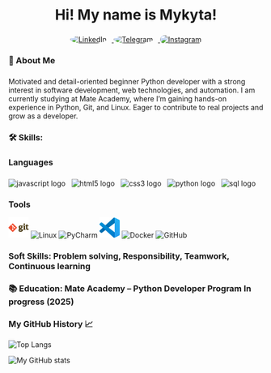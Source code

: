 ###

<h1 align="center">Hi! My name is Mykyta!</h1>

###

<p align="center">
  <a href="https://www.linkedin.com/in/mykyta-ivanenko-689305360/" target="_blank">
    <img src="https://cdn.jsdelivr.net/gh/devicons/devicon/icons/linkedin/linkedin-original.svg" 
         alt="LinkedIn" width="40" height="40" style="border-radius: 50%; margin-right: 10px;" />
  </a>
  <a href="https://t.me/BrEAkk0" target="_blank">
    <img src="https://upload.wikimedia.org/wikipedia/commons/8/82/Telegram_logo.svg" 
         alt="Telegram" width="40" height="40" style="border-radius: 50%; margin-right: 10px;" />
  </a>
  <a href="https://www.instagram.com/m.o.h.i.t.o7/" target="_blank">
    <img src="https://upload.wikimedia.org/wikipedia/commons/a/a5/Instagram_icon.png" 
         alt="Instagram" width="40" height="40" style="border-radius: 12px;" />
  </a>
</p>

###

<h3 align="left">📓 About Me</h3>

###

<p align="left">Motivated and detail-oriented beginner Python developer with a strong interest in software development, web technologies, and automation. I am currently studying at Mate Academy, where I’m gaining hands-on experience in Python, Git, and Linux. Eager to contribute to real projects and grow as a developer.</p>

###

<h3 align="left">🛠️ Skills:</h3>


###

<h3 align="left">Languages</h3>

###

<div align="left">
  <img src="https://cdn.jsdelivr.net/gh/devicons/devicon/icons/javascript/javascript-original.svg" width="35" height="35" style="object-fit: contain; margin-right: 8px;" alt="javascript logo" />
  <img src="https://cdn.jsdelivr.net/gh/devicons/devicon/icons/html5/html5-original.svg" width="35" height="35" style="object-fit: contain; margin-right: 8px;" alt="html5 logo" />
  <img src="https://cdn.jsdelivr.net/gh/devicons/devicon/icons/css3/css3-original.svg" width="35" height="35" style="object-fit: contain; margin-right: 8px;" alt="css3 logo" />
  <img src="https://skillicons.dev/icons?i=py" width="35" height="35" style="object-fit: contain; margin-right: 8px;" alt="python logo" />
  <img src="https://unifysolutions.net/supportedproduct/microsoft-sql-server/SQL-Databases.svg" width="35" height="35" style="object-fit: contain;" alt="sql logo" />
</div>

### Tools

<p>
  <img alt="Git" src="https://raw.githubusercontent.com/github/explore/main/topics/git/git.png" width="40" height="40" />
  <img alt="Linux" src="https://upload.wikimedia.org/wikipedia/commons/a/af/Tux.png" width="40" height="40" />
  <img alt="PyCharm" src="https://upload.wikimedia.org/wikipedia/commons/1/1d/PyCharm_Icon.svg" width="40" height="40" />
  <img alt="VS Code" src="https://raw.githubusercontent.com/github/explore/main/topics/visual-studio-code/visual-studio-code.png" width="40" height="40" />
  <img alt="Docker" src="https://cdn.jsdelivr.net/gh/devicons/devicon/icons/docker/docker-original.svg" width="40" height="40" />
  <img alt="GitHub" src="https://encrypted-tbn0.gstatic.com/images?q=tbn:ANd9GcTa8FV8SCzjlNqk2yzFPetRZbY7j258d8-MuA&s" width="40" height="40" />
</p>


###

<h3 align="left">Soft Skills: Problem solving, Responsibility, Teamwork, Continuous learning</h3>

###

<h3 align="left">📚 Education: Mate Academy – Python Developer Program
In progress (2025)</h3>

###

<h3>My GitHub History 📈</h3>

![Top Langs](https://github-readme-stats.vercel.app/api/top-langs/?username=ObiHard&layout=compact&theme=radical)

![My GitHub stats](https://github-readme-stats.vercel.app/api?username=ObiHard&show_icons=true&theme=radical)
